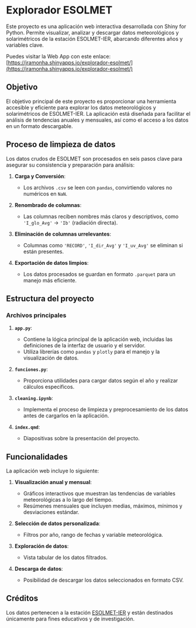 # Explorador ESOLMET

Este proyecto es una aplicación web interactiva desarrollada con Shiny for Python. Permite visualizar, analizar y descargar datos meteorológicos y solarimétricos de la estación ESOLMET-IER, abarcando diferentes años y variables clave.

Puedes visitar la Web App con este enlace:
[https://jramonha.shinyapps.io/explorador-esolmet/](https://jramonha.shinyapps.io/explorador-esolmet/)


## Objetivo

El objetivo principal de este proyecto es proporcionar una herramienta accesible y eficiente para explorar los datos meteorológicos y solarimétricos de ESOLMET-IER. La aplicación está diseñada para facilitar el análisis de tendencias anuales y mensuales, así como el acceso a los datos en un formato descargable.


## Proceso de limpieza de datos

Los datos crudos de ESOLMET son procesados en seis pasos clave para asegurar su consistencia y preparación para análisis:

1. **Carga y Conversión**:
   - Los archivos `.csv` se leen con `pandas`, convirtiendo valores no numéricos en `NaN`.

2. **Renombrado de columnas**:
   - Las columnas reciben nombres más claros y descriptivos, como `'I_glo_Avg'` → `'Ib'` (radiación directa).

3. **Eliminación de columnas urrelevantes**:
   - Columnas como `'RECORD'`, `'I_dir_Avg'` y `'I_uv_Avg'` se eliminan si están presentes.

4. **Exportación de datos limpios**:
   - Los datos procesados se guardan en formato `.parquet` para un manejo más eficiente.


## Estructura del proyecto

### Archivos principales

1. **`app.py`**:
   - Contiene la lógica principal de la aplicación web, incluidas las definiciones de la interfaz de usuario y el servidor.
   - Utiliza librerías como `pandas` y `plotly` para el manejo y la visualización de datos.

2. **`funciones.py`**:
   - Proporciona utilidades para cargar datos según el año y realizar cálculos específicos.

3. **`cleaning.ipynb`**:
   - Implementa el proceso de limpieza y preprocesamiento de los datos antes de cargarlos en la aplicación.

4. **`index.qmd`**:
   - Diapositivas sobre la presentación del proyecto.


## Funcionalidades

La aplicación web incluye lo siguiente:

1. **Visualización anual y mensual**:
   - Gráficos interactivos que muestran las tendencias de variables meteorológicas a lo largo del tiempo.
   - Resúmenes mensuales que incluyen medias, máximos, mínimos y desviaciones estándar.

2. **Selección de datos personalizada**:
   - Filtros por año, rango de fechas y variable meteorológica.

3. **Exploración de datos**:
   - Vista tabular de los datos filtrados.

4. **Descarga de datos**:
   - Posibilidad de descargar los datos seleccionados en formato CSV.


## Créditos
Los datos pertenecen a la estación [ESOLMET-IER](https://esolmet.ier.unam.mx/) y están destinados únicamente para fines educativos y de investigación.
